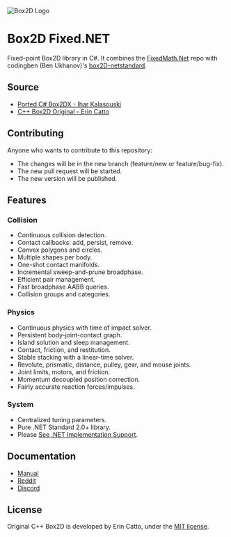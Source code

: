 ![Box2D Logo](https://box2d.org/images/logo.svg)

# Box2D Fixed.NET 

Fixed-point Box2D library in C#. It combines the [FixedMath.Net](https://github.com/asik/FixedMath.Net) repo with codingben (Ben Ukhanov)'s [box2D-netstandard](https://github.com/codingben/box2d-netstandard).

## Source

- [Ported C# Box2DX - Ihar Kalasouski](https://code.google.com/archive/p/box2dx/)
- [C++ Box2D Original - Erin Catto](https://github.com/erincatto/box2d)

## Contributing

Anyone who wants to contribute to this repository:
- The changes will be in the new branch (feature/new or feature/bug-fix).
- The new pull request will be started.
- The new version will be published.

## Features

### Collision

- Continuous collision detection.
- Contact callbacks: add, persist, remove.
- Convex polygons and circles.
- Multiple shapes per body.
- One-shot contact manifolds.
- Incremental sweep-and-prune broadphase.
- Efficient pair management.
- Fast broadphase AABB queries.
- Collision groups and categories.

### Physics

- Continuous physics with time of impact solver.
- Persistent body-joint-contact graph.
- Island solution and sleep management.
- Contact, friction, and restitution.
- Stable stacking with a linear-time solver.
- Revolute, prismatic, distance, pulley, gear, and mouse joints.
- Joint limits, motors, and friction.
- Momentum decoupled position correction.
- Fairly accurate reaction forces/impulses.

### System

- Centralized tuning parameters.
- Pure .NET Standard 2.0+ library.
- Please [See .NET Implementation Support](https://docs.microsoft.com/en-us/dotnet/standard/net-standard).

## Documentation

- [Manual](https://box2d.org/documentation/)
- [Reddit](https://www.reddit.com/r/box2d/)
- [Discord](https://discord.gg/NKYgCBP)

## License

Original C++ Box2D is developed by Erin Catto, under the [MIT license](https://en.wikipedia.org/wiki/MIT_License).
